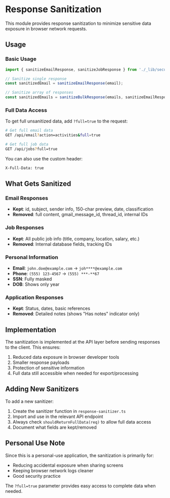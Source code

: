 # Response Sanitization

This module provides response sanitization to minimize sensitive data exposure in browser network requests.

## Usage

### Basic Usage

```typescript
import { sanitizeEmailResponse, sanitizeJobResponse } from './_lib/security/response-sanitizer';

// Sanitize single response
const sanitizedEmail = sanitizeEmailResponse(email);

// Sanitize array of responses
const sanitizedEmails = sanitizeBulkResponse(emails, sanitizeEmailResponse);
```

### Full Data Access

To get full unsanitized data, add `?full=true` to the request:

```bash
# Get full email data
GET /api/email?action=activities&full=true

# Get full job data
GET /api/jobs?full=true
```

You can also use the custom header:
```bash
X-Full-Data: true
```

## What Gets Sanitized

### Email Responses
- **Kept**: id, subject, sender info, 150-char preview, date, classification
- **Removed**: full content, gmail_message_id, thread_id, internal IDs

### Job Responses
- **Kept**: All public job info (title, company, location, salary, etc.)
- **Removed**: Internal database fields, tracking IDs

### Personal Information
- **Email**: `john.doe@example.com` → `joh****@example.com`
- **Phone**: `(555) 123-4567` → `(555) ***-**67`
- **SSN**: Fully masked
- **DOB**: Shows only year

### Application Responses
- **Kept**: Status, dates, basic references
- **Removed**: Detailed notes (shows "Has notes" indicator only)

## Implementation

The sanitization is implemented at the API layer before sending responses to the client. This ensures:

1. Reduced data exposure in browser developer tools
2. Smaller response payloads
3. Protection of sensitive information
4. Full data still accessible when needed for export/processing

## Adding New Sanitizers

To add a new sanitizer:

1. Create the sanitizer function in `response-sanitizer.ts`
2. Import and use in the relevant API endpoint
3. Always check `shouldReturnFullData(req)` to allow full data access
4. Document what fields are kept/removed

## Personal Use Note

Since this is a personal-use application, the sanitization is primarily for:
- Reducing accidental exposure when sharing screens
- Keeping browser network logs cleaner
- Good security practice

The `?full=true` parameter provides easy access to complete data when needed.